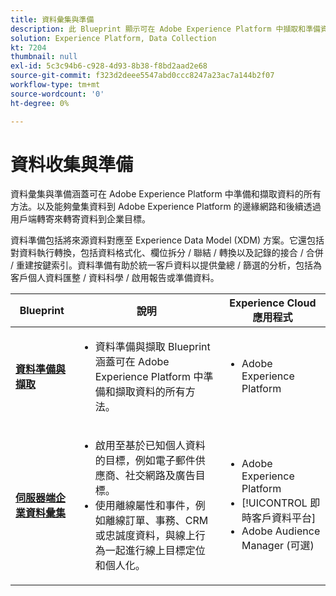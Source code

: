 ```yaml
---
title: 資料彙集與準備
description: 此 Blueprint 顯示可在 Adobe Experience Platform 中擷取和準備資料的所有方法。
solution: Experience Platform, Data Collection
kt: 7204
thumbnail: null
exl-id: 5c3c94b6-c928-4d93-8b38-f8bd2aad2e68
source-git-commit: f323d2deee5547abd0ccc8247a23ac7a144b2f07
workflow-type: tm+mt
source-wordcount: '0'
ht-degree: 0%

---
```


# 資料收集與準備

資料彙集與準備涵蓋可在 Adobe Experience Platform 中準備和擷取資料的所有方法。以及能夠彙集資料到 Adobe Experience Platform 的邊緣網路和後續透過用戶端轉寄來轉寄資料到企業目標。

資料準備包括將來源資料對應至 Experience Data Model (XDM) 方案。它還包括對資料執行轉換，包括資料格式化、欄位拆分 / 聯結 / 轉換以及記錄的接合 / 合併 / 重建按鍵索引。資料準備有助於統一客戶資料以提供彙總 / 篩選的分析，包括為客戶個人資料匯整 / 資料科學 / 啟用報告或準備資料。

| Blueprint | 說明 | Experience Cloud 應用程式 |
|---|---|---|
| **[資料準備與擷取](ingestion.md)** | <ul><li>資料準備與擷取 Blueprint 涵蓋可在 Adobe Experience Platform 中準備和擷取資料的所有方法。</ul></li> | <ul><li> Adobe Experience Platform </ul></li> |
| **[伺服器端企業資料彙集](server-side-collection.md)** | <ul><li>啟用至基於已知個人資料的目標，例如電子郵件供應商、社交網路及廣告目標。 </li><li>使用離線屬性和事件，例如離線訂單、事務、CRM 或忠誠度資料，與線上行為一起進行線上目標定位和個人化。</li></ul> | <ul><li>Adobe Experience Platform</li><li> [!UICONTROL 即時客戶資料平台]</li><li>Adobe Audience Manager (可選)</li></ul> |
